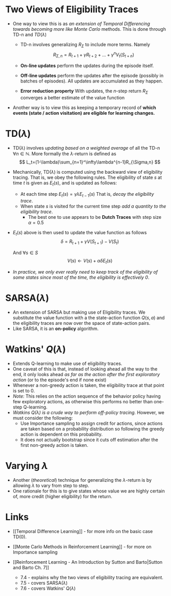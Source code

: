 # Two Views of Eligibility Traces
* One way to view this is as *an extension of Temporal Differencing towards becoming more like Monte Carlo* methods. This is done through $\text{TD-n}$ and $TD(\lambda)$
	* $\text{TD-n}$ involves generalizing $R_{\Sigma}$ to include more terms. Namely 
	  $$
	  R_{\Sigma,n}=R_{t+1}+\gamma R_{t+2}+\dots +\gamma^{n}V_t(S_{t+n})
	  $$
	  
	* **On-line updates** perform the updates during the episode itself.
	* **Off-line updates** perform the updates after the episode (possibly in batches of episodes). All updates are accumulated as they happen. 
	* **Error reduction property**  With updates, the $n$-step return $R_{\Sigma}$ converges a better estimate of the value function
* Another way is to view this as keeping a temporary record of **which events (state / action visitation) are eligible for learning changes.**
# $\text{TD}(\lambda)$
* $\text{TD}(\lambda)$ involves *updating based on a weighted average* of all the $\text{TD-n}$ $\forall n\in \mathbb{N}$. More formally the $\lambda$-return is defined as 
  $$
  L_t=(1-\lambda)\sum_{n=1}^\infty\lambda^{n-1}R_{\Sigma,n}
  $$
  
* Mechanically, $\text{TD}(\lambda)$ is computed using the backward view of eligibility tracing. That is, we obey the following rules. The eligibility of state $s$ at time $t$ is given as $E_t(s)$, and is updated as follows:
	* At each time step $E_t(s)=\gamma\lambda E_{t-1}(s)$ That is, *decay the eligibility trace*.
	* When state $s$ is visited for the current time step *add a quantity to the eligibility trace*.
		* The best one to use appears to be **Dutch Traces** with step size $\alpha=0.5$
* $E_t(s)$ above is then used to update the value function as follows 
  $$
  \delta=R_{t+1}+\gamma V(S_{t+1})-V(S_{t})
  $$
  
  And $\forall s\in S$
  $$
  V(s)\gets V(s)+\alpha\delta E_t(s)
  $$
  
* *In practice, we only ever really need to keep track of the eligibility of some states since most of the time, the eligibility is effectively $0$*. 
# $\text{SARSA}(\lambda)$
* An extension of SARSA but making use of Eligibility traces. We substitute the value function with a the state-action function $Q(s,a)$ and the eligibility traces are now over the space of state-action pairs.
* Like SARSA, it is an **on-policy** algorithm.
# Watkins' $Q(\lambda)$
* Extends Q-learning to make use of eligibility traces. 
* One caveat of this is that, instead of looking ahead all the way to the end, it only looks ahead *as far as the action after the first exploratory action* (or to the episode's end if none exist)
* Whenever a non-greedy action is taken, the eligibility trace at that point is set to $0$.
* *Note:* This relies on the action sequence of the behavior policy having few exploratory actions, as otherwise this performs no better than one-step Q-learning.
* *Watkins $Q(\lambda)$ is a crude way to perform off-policy tracing.* However, we must consider the following:
	* Use Importance sampling to assign credit for actions, since actions are taken based on a probability distribution so following the greedy action is dependent on this probability.
	* It does not actually bootstrap since it cuts off estimation after the first non-greedy action is taken.
# Varying $\lambda$
* Another (*theoretical*) technique for generalizing the $\lambda$-return is by allowing $\lambda$ to vary from step to step.
* One rationale for this is to give states whose value we are highly certain of, more credit (higher eligibility) for the return.
# Links
* [[Temporal Difference Learning]] - for more info on the basic case $\text{TD}(0)$. 
* [[Monte Carlo Methods in Reinforcement Learning]] - for more on Importance sampling

* [[Reinforcement Learning - An Introduction by Sutton and Barto|Sutton and Barto Ch. 7]]
	* 7.4 - explains why the two views of eligibility tracing are equivalent.
	* 7.5 - covers $\text{SARSA}(\lambda)$
	* 7.6 - covers Watkins' $Q(\lambda)$